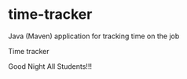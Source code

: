 # time-tracker
Java (Maven) application for tracking time on the job

Time tracker

Good Night All Students!!!
